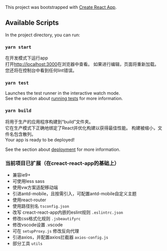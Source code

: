 

This project was bootstrapped with [Create React App](https://github.com/facebook/create-react-app).

## Available Scripts

In the project directory, you can run:

### `yarn start`
在开发模式下运行app<br />
打开[http://localhost:3000](http://localhost:3000)在浏览器中查看。
如果进行编辑，页面将重新加载。<br />
您还将在控制台中看到任何lint错误。

### `yarn test`
Launches the test runner in the interactive watch mode.<br />
See the section about [running tests](https://facebook.github.io/create-react-app/docs/running-tests) for more information.

### `yarn build`
将用于生产的应用程序构建到“build”文件夹。<br />
它在生产模式下正确地绑定了React并优化构建以获得最佳性能。
构建被缩小，文件名包含散列。<br />
Your app is ready to be deployed!

See the section about [deployment](https://facebook.github.io/create-react-app/docs/deployment) for more information.


### 当前项目已扩展（在creact-react-app的基础上）
- 兼容ie9+
- 可使用less sass
- 使用vw方案适配移动端
- 引进antd-mobile，且按需引入，可配置antd-mobile自定义主题
- 使用react-router
- 使用路径别名 `tsconfig.json`
- 改写 creact-react-app内嵌的eslint规则 `.eslintrc.json`
- 修改css格式化规则 `.jsbeautifyrc`
- 修改vscode设置 .vscode
- 可在 `setupProxy.js` 修改反向代理
- 引进axios，并配置axios拦截器 `axios-config.js`
- 部分工具 `utils` 
